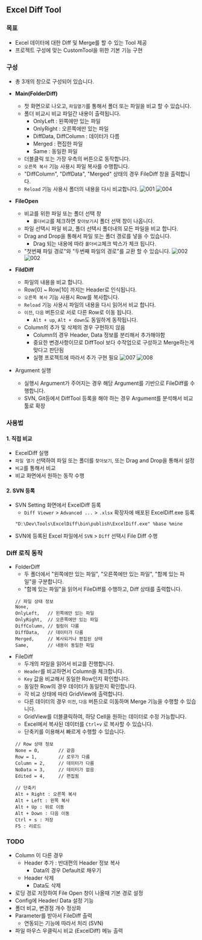 ## Excel Diff Tool

### 목표
- Excel 데이터에 대한 Diff 및 Merge를 할 수 있는 Tool 제공
- 프로젝트 구성에 맞는 CustomTool을 위한 기본 기능 구현

### 구성
- 총 3개의 창으로 구성되어 있습니다.
- **Main(FolderDiff)**
    - 첫 화면으로 나오고, `파일열기`를 통해서 폴더 또는 파일을 비교 할 수 있습니다.
    - 폴더 비교시 비교 파일간 내용이 출력됩니다.
        - OnlyLeft : 왼쪽에만 있는 파일
        - OnlyRight : 오른쪽에만 있는 파일
        - DiffData, DiffColumn : 데이터가 다름
        - Merged : 편집한 파일 
        - Same : 동일한 파일
    - 더블클릭 또는 가장 우측의 버튼으로 동작합니다.
    - `오른쪽 복사` 기능 사용시 파일 복사를 수행합니다.
    - "DiffColumn", "DiffData", "Merged" 상태의 경우 FileDiff 창을 출력합니다.
    - `Reload` 기능 사용시 폴더의 내용을 다시 비교합니다.
    ![001](./assets/exceldiff_001.png)
    ![004](./assets/exceldiff_004.png)

- **FileOpen**
    - 비교를 위한 파일 또는 폴더 선택 창
        - `폴더비교`를 체크하면 `찾아보기`시 폴더 선택 창이 나옵니다.
    - 파일 선택시 파일 비교, 폴더 선택시 폴더내의 모든 파일을 비교 합니다.
    - Drag and Drop을 통해서 파일 또는 폴더 경로를 넣을 수 있습니다.
        - Drag 되는 내용에 따라 `폴더비교`체크 박스가 체크 됩니다.
    - "첫번째 파일 경로"와 "두번째 파일의 경로"를 교환 할 수 있습니다.
    ![002](./assets/exceldiff_002.png)
    ![002](./assets/exceldiff_003.png)

- **FildDiff**
    - 파일의 내용을 비교 합니다.
    - Row[0] ~ Row[10] 까지는 Header로 인식됩니다.
    - `오른쪽 복사` 기능 사용시 Row를 복사합니다.
    - `Reload` 기능 사용시 파일의 내용을 다시 읽어서 비교 합니다.
    - `이전`, `다음` 버튼으로 서로 다른 Row로 이동 됩니다.
        - `Alt + up`, `Alt + down`도 동일하게 동작됩니다.
    - Column의 추가 및 삭제의 경우 구현하지 않음
        - Column의 경우 Header, Data 정보를 분리해서 추가해야함
        - 중요한 변경사항이므로 DiffTool 보다 수작업으로 구성하고 Merge하는게 맞다고 판단됨
        - 실행 프로젝트에 따라서 추가 구현 필요
    ![007](./assets/exceldiff_007.png)
    ![008](./assets/exceldiff_008.png)

- Argument 실행
    - 실행시 Argument가 주어지는 경우 해당 Argument를 기반으로 FileDiff를 수행합니다.
    - SVN, Git등에서 DiffTool 등록을 해야 하는 경우 Argument를 분석해서 비교툴로 확장


### 사용법
#### 1. 직접 비교
- ExcelDiff 실행
- `파일 열기` 선택하여 파일 또는 폴더를 `찾아보기`, 또는 Drag and Drop을 통해서 설정
- `비교`를 통해서 비교
- 비교 화면에서 원하는 동작 수행
#### 2. SVN 등록
- SVN Setting 화면에서 ExcelDiff 등록
    - `Diff Viewer` > `Advanced ...` > `.xlsx` 확장자에 배포된 ExcelDiff.exe 등록
    ```
    "D:\Dev\Tools\ExcelDiff\bin\publish\ExcelDiff.exe" %base %mine
    ```
- SVN에 등록된 Excel 파일에서 `SVN` > `Diff` 선택시 File Diff 수행


### Diff 로직 동작
- FolderDiff
    - 두 폴더에서 "왼쪽에만 있는 파일", "오른쪽에만 있는 파일", "함께 있는 파일"을 구분합니다.
    - "함께 있는 파일"을 읽어서 FileDiff를 수행하고, Diff 상태를 출력합니다.
    ```
    // 파일 상태 정보
    None,
    OnlyLeft,   // 왼쪽에만 있는 파일
    OnlyRight,  // 오른쪽에만 있는 파일
    DiffColumn, // 컬럼이 다름
    DiffData,   // 데이터가 다름
    Merged,     // 복사되거나 편집된 상태
    Same,       // 내용이 동일한 파일
    ```
- FileDiff
    - 두개의 파일을 읽어서 비교를 진행합니다.
    - `Header`를 비교하면서 Column을 체크합니다.
    - `Key` 값을 비교해서 동일한 Row인지 확인합니다.
    - 동일한 Row의 경우 데이터가 동일한지 확인합니다.
    - 각 비교 상태에 따라 GridView에 출력합니다.
    - 다른 데이터의 경우 `이전`, `다음` 버튼으로 이동하며 Merge 기능을 수행할 수 있습니다.
    - GridView를 더블클릭하여, 하당 Cell을 원하는 데이터로 수정 가능합니다.
    - Excel에서 복사된 데이터를 `Ctrl+v` 로 복사할 수 있습니다.
    - 단축키를 이용해서 빠르게 수행할 수 있습니다.
    ```
    // Row 상태 정보
    None = 0,       // 같음
    Row = 1,        // 로우가 다름
    Column = 2,     // 데이터가 다름
    NoData = 3,     // 데이터가 없음
    Edited = 4,		// 편집됨
    ```
    ```
    // 단축키
    Alt + Right : 오른쪽 복사
    Alt + Left : 왼쪽 복사
    Alt + Up : 위로 이동
    Alt + Down : 다음 이동
    Ctrl + s : 저장
    F5 : 리로드
    ```



### TODO
- Column 이 다른 경우
    - Header 추가 : 반대편의 Header 정보 복사
        - Data의 경우 Default로 채우기
    - Header 삭제
        - Data도 삭제
- 로딩 경로 저장하여 File Open 창이 나올때 기본 경로 설정
- Config에 Header/ Data 설정 기능
- 폴더 비교, 변경점 개수 정상화
- Parameter를 받아서 FileDiff 출력
    - 연동되는 기능에 따라서 처리 (SVN)
- 파일 마우스 우클릭시 비교 (ExcelDiff) 메뉴 출력
        

